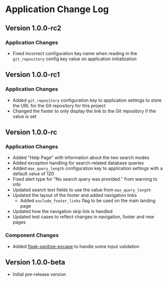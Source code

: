 # Application Change Log

## Version 1.0.0-rc2

### Application Changes

- Fixed incorrect configuration key name when reading in the `git_repository` config key value on application initialization

## Version 1.0.0-rc1

### Application Changes

- Added `git_repository` configuration key to application settings to store the URL for the Git repository for this project
- Changed the footer to only display the link to the Git repository if the value is set

## Version 1.0.0-rc

### Application Changes

- Added "Help Page" with information about the two search modes
- Added exception handling for search-related database queries
- Added `max_query_length` configuration key to application settings with a default value of 120
- Fixed alert type for "No search query was provided." from warning to info
- Updated search text fields to use the value from `max_query_length`
- Updated the layout of the footer and added navigation links
  - Added `exclude_footer_links` flag to be used on the main landing page
- Updated how the navigation skip link is handled
- Updated test cases to reflect changes in navigation, footer and new pages

### Component Changes

- Added [flask-sanitize-escape](https://github.com/mayur19/flask-sanitize-escape) to handle some input validation

## Version 1.0.0-beta

- Initial pre-release version
